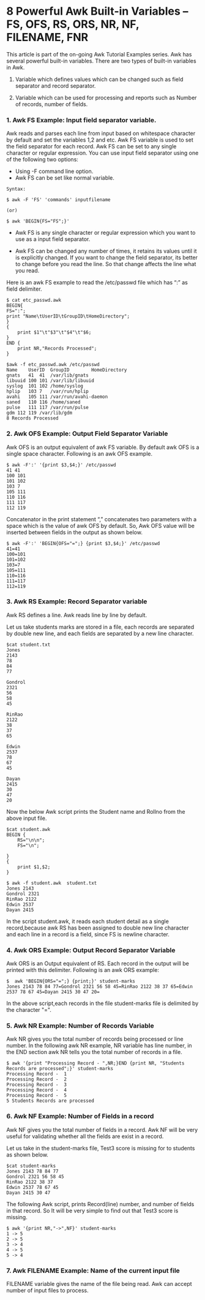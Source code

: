 # 8 Powerful Awk Built-in Variables – FS, OFS, RS, ORS, NR, NF, FILENAME, FNR

This article is part of the on-going Awk Tutorial Examples series. Awk has several powerful built-in variables. There are two types of built-in variables in Awk.

1. Variable which defines values which can be changed such as field separator and record separator.

2. Variable which can be used for processing and reports such as Number of records, number of fields.


### 1. Awk FS Example: Input field separator variable.

Awk reads and parses each line from input based on whitespace character by default and set the variables $1,$2 and etc. Awk FS variable is used to set the field separator for each record. Awk FS can be set to any single character or regular expression. You can use input field separator using one of the following two options:

* Using -F command line option.
* Awk FS can be set like normal variable.

```
Syntax:

$ awk -F 'FS' 'commands' inputfilename

(or)

$ awk 'BEGIN{FS="FS";}'
```

* Awk FS is any single character or regular expression which you want to use as a input field separator.

* Awk FS can be changed any number of times, it retains its values until it is explicitly changed. If you want to change the field separator, its better to change before you read the line. So that change affects the line what you read.

Here is an awk FS example to read the /etc/passwd file which has “:” as field delimiter.

```
$ cat etc_passwd.awk
BEGIN{
FS=":";
print "Name\tUserID\tGroupID\tHomeDirectory";
}
{
	print $1"\t"$3"\t"$4"\t"$6;
}
END {
	print NR,"Records Processed";
}
```
```
$awk -f etc_passwd.awk /etc/passwd
Name    UserID  GroupID        HomeDirectory
gnats	41	41	/var/lib/gnats
libuuid	100	101	/var/lib/libuuid
syslog	101	102	/home/syslog
hplip	103	7	/var/run/hplip
avahi	105	111	/var/run/avahi-daemon
saned	110	116	/home/saned
pulse	111	117	/var/run/pulse
gdm	112	119	/var/lib/gdm
8 Records Processed
```

### 2. Awk OFS Example: Output Field Separator Variable

Awk OFS is an output equivalent of awk FS variable. By default awk OFS is a single space character. Following is an awk OFS example.
```
$ awk -F':' '{print $3,$4;}' /etc/passwd
41 41
100 101
101 102
103 7
105 111
110 116
111 117
112 119
```

Concatenator in the print statement “,” concatenates two parameters with a space which is the value of awk OFS by default. So, Awk OFS value will be inserted between fields in the output as shown below.

```
$ awk -F':' 'BEGIN{OFS="=";} {print $3,$4;}' /etc/passwd
41=41
100=101
101=102
103=7
105=111
110=116
111=117
112=119
```

### 3. Awk RS Example: Record Separator variable

Awk RS defines a line. Awk reads line by line by default.

Let us take students marks are stored in a file, each records are separated by double new line, and each fields are separated by a new line character.

```
$cat student.txt
Jones
2143
78
84
77

Gondrol
2321
56
58
45

RinRao
2122
38
37
65

Edwin
2537
78
67
45

Dayan
2415
30
47
20
```

Now the below Awk script prints the Student name and Rollno from the above input file.
```
$cat student.awk
BEGIN {
	RS="\n\n";
	FS="\n";

}
{
	print $1,$2;
}

$ awk -f student.awk  student.txt
Jones 2143
Gondrol 2321
RinRao 2122
Edwin 2537
Dayan 2415
```

In the script student.awk, it reads each student detail as a single record,because awk RS has been assigned to double new line character and each line in a record is a field, since FS is newline character.

### 4. Awk ORS Example: Output Record Separator Variable

Awk ORS is an Output equivalent of RS. Each record in the output will be printed with this delimiter. Following is an awk ORS example:
```
$  awk 'BEGIN{ORS="=";} {print;}' student-marks
Jones 2143 78 84 77=Gondrol 2321 56 58 45=RinRao 2122 38 37 65=Edwin 2537 78 67 45=Dayan 2415 30 47 20=
```

In the above script,each records in the file student-marks file is delimited by the character "=".

### 5. Awk NR Example: Number of Records Variable

Awk NR gives you the total number of records being processed or line number. In the following awk NR example, NR variable has line number, in the END section awk NR tells you the total number of records in a file.
```
$ awk '{print "Processing Record - ",NR;}END {print NR, "Students Records are processed";}' student-marks
Processing Record -  1
Processing Record -  2
Processing Record -  3
Processing Record -  4
Processing Record -  5
5 Students Records are processed
```

### 6. Awk NF Example: Number of Fields in a record

Awk NF gives you the total number of fields in a record. Awk NF will be very useful for validating whether all the fields are exist in a record.

Let us take in the student-marks file, Test3 score is missing for to students as shown below.
```
$cat student-marks
Jones 2143 78 84 77
Gondrol 2321 56 58 45
RinRao 2122 38 37
Edwin 2537 78 67 45
Dayan 2415 30 47
```

The following Awk script, prints Record(line) number, and number of fields in that record. So It will be very simple to find out that Test3 score is missing.
```
$ awk '{print NR,"->",NF}' student-marks
1 -> 5
2 -> 5
3 -> 4
4 -> 5
5 -> 4
```

### 7. Awk FILENAME Example: Name of the current input file

FILENAME variable gives the name of the file being read. Awk can accept number of input files to process.